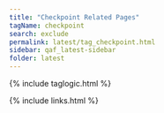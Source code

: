 ```yaml
---
title: "Checkpoint Related Pages"
tagName: checkpoint
search: exclude
permalink: latest/tag_checkpoint.html
sidebar: qaf_latest-sidebar
folder: latest
---
```

{% include taglogic.html %}

{% include links.html %}
